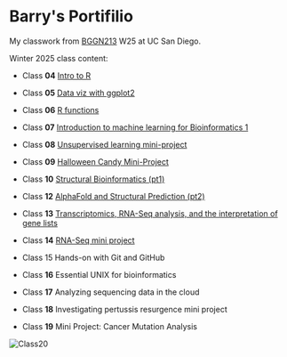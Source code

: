 # Barry's Portifilio
My classwork from [BGGN213](https://bioboot.github.io/bggn213_W25/) W25 at UC San Diego.

Winter 2025 class content:

- Class **04** [Intro to R]()

- Class **05** [Data viz with ggplot2](class05/class05.html)

- Class **06** [R functions](class06/class06.html)

- Class **07** [Introduction to machine learning for Bioinformatics 1](class07/class07.html)

- Class **08** [Unsupervised learning mini-project](class08/class08.html)

- Class **09** [Halloween Candy Mini-Project](class09/class09.html)

- Class **10** [Structural Bioinformatics (pt1)](class10/class10.html)

- Class **12** [AlphaFold and Structural Prediction (pt2)](class11/class11.html)

- Class **13** [Transcriptomics, RNA-Seq analysis, and the interpretation of gene lists](class13/class13.html)

- Class **14** [RNA-Seq mini project](class14/class14.html)

- Class 15 Hands-on with Git and GitHub

- Class **16** Essential UNIX for bioinformatics

- Class **17** Analyzing sequencing data in the cloud

- Class **18** Investigating pertussis resurgence mini project

- Class **19** Mini Project: Cancer Mutation Analysis

![Class20](https://media.tenor.com/pRrQqXnaIRgAAAAM/patrick-star.gif)

